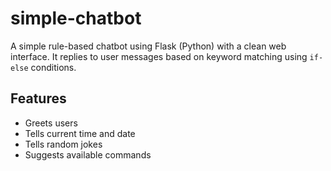 # simple-chatbot

A simple rule-based chatbot using Flask (Python) with a clean web interface. It replies to user messages based on keyword matching using `if-else` conditions.


## Features

- Greets users
- Tells current time and date
- Tells random jokes
- Suggests available commands
